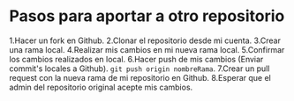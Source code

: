 # Pasos para aportar a otro repositorio

1.Hacer un fork en Github.
2.Clonar el repositorio desde mi cuenta.
3.Crear una rama local.
4.Realizar mis cambios en mi nueva rama local.
5.Confirmar los cambios realizados en local.
6.Hacer push de mis cambios (Enviar commit's locales a Github). `git push origin nombreRama`.
7.Crear un pull request con la nueva rama de mi repositorio en Github.
8.Esperar que el admin del repositorio original acepte mis cambios.